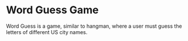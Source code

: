 # Word Guess Game
Word Guess is a game, similar to hangman, where a user must guess the letters of different US city names.
